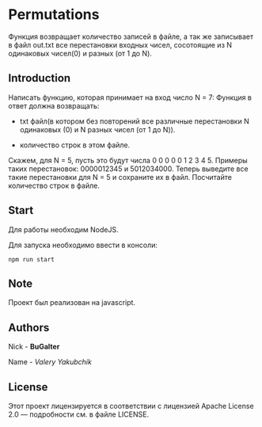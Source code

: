 # Permutations

Функция возвращает количество записей в файле, а так же записывает в файл out.txt все перестановки входных чисел, сосотоящие из N одинаковых чисел(0) и разных (от 1 до N).

## Introduction

Написать функцию, которая принимает на вход число N = 7:
Функция в ответ должна возвращать:

* txt файл(в котором без повторений все различные перестановки N одинаковых (0) и N разных чисел (от 1 до N)).

* количество строк в этом файле.

Скажем, для N = 5, пусть это будут числа 0 0 0 0 0 1 2 3 4 5.
Примеры таких перестановок: 0000012345 и 5012034000.
Теперь выведите все такие перестановки для N = 5 и сохраните их в файл.
Посчитайте количество строк в файле.

## Start

Для работы необходим NodeJS.

Для запуска необходимо ввести в консоли:

`npm run start`

## Note

Проект был реализован на javascript.

## Authors

Nick - **BuGalter**

Name - *Valery Yakubchik*

## License

Этот проект лицензируется в соответствии с лицензией Apache License 2.0 — подробности
см. в файле LICENSE.
